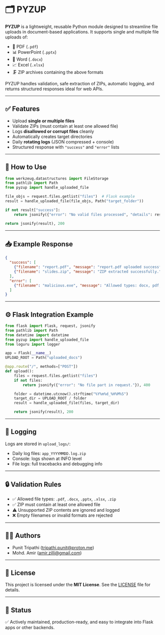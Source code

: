 # 🗂️ PYZUP

**PYZUP** is a lightweight, reusable Python module designed to streamline file uploads in document-based applications. It supports single and multiple file uploads of:

- 📄 PDF (`.pdf`)
- 📊 PowerPoint (`.pptx`)
- 📝 Word (`.docx`)
- 📈 Excel (`.xlsx`)
- 🗜️ ZIP archives containing the above formats

PYZUP handles validation, safe extraction of ZIPs, automatic logging, and returns structured responses ideal for web APIs.

---

## ✅ Features

- Upload **single or multiple files**
- Validate ZIPs (must contain at least one allowed file)
- Logs **disallowed or corrupt files** cleanly
- Automatically creates target directories
- Daily **rotating logs** (JSON compressed + console)
- Structured response with `"success"` and `"error"` lists

---

## 🧩 How to Use

```python
from werkzeug.datastructures import FileStorage
from pathlib import Path
from pyzup import handle_uploaded_file

file_objs = request.files.getlist("files")  # Flask example
result = handle_uploaded_file(file_objs, Path("target_folder"))

if not result["success"]:
    return jsonify({"error": "No valid files processed", "details": result["error"]}), 415

return jsonify(result), 200
```

---

## 📥 Example Response

```json
{
  "success": [
    {"filename": "report.pdf", "message": "report.pdf uploaded successfully."},
    {"filename": "slides.zip", "message": "ZIP extracted successfully."}
  ],
  "error": [
    {"filename": "malicious.exe", "message": "Allowed types: docx, pdf, pptx, xlsx, zip."}
  ]
}
```

---

## ⚙️ Flask Integration Example

```python
from flask import Flask, request, jsonify
from pathlib import Path
from datetime import datetime
from pyzup import handle_uploaded_file
from loguru import logger

app = Flask(__name__)
UPLOAD_ROOT = Path("uploaded_docs")

@app.route("/", methods=["POST"])
def upload():
    files = request.files.getlist("files")
    if not files:
        return jsonify({"error": "No file part in request."}), 400

    folder = datetime.utcnow().strftime("%Y%m%d_%H%M%S")
    target_dir = UPLOAD_ROOT / folder
    result = handle_uploaded_file(files, target_dir)

    return jsonify(result), 200
```

---

## 📁 Logging

Logs are stored in `upload_logs/`:
- Daily log files: `app_YYYYMMDD.log.zip`
- Console: logs shown at INFO level
- File logs: full tracebacks and debugging info

---

## 🔒 Validation Rules

- ✅ Allowed file types: `.pdf`, `.docx`, `.pptx`, `.xlsx`, `.zip`
- ✅ ZIP must contain at least one allowed file
- ⚠️ Unsupported ZIP contents are ignored and logged
- ❌ Empty filenames or invalid formats are rejected

---

## 👨‍💻 Authors

- Punit Tripathi ([tripathi.punit@proton.me](mailto:tripathi.punit@proton.me))
- Mohd. Amir ([amir.zilli@gmail.com](mailto:amir.zilli@gmail.com))

---

## 📜 License

This project is licensed under the **MIT License**. See the [LICENSE](LICENSE) file for details.

---

## 📌 Status

✅ Actively maintained, production-ready, and easy to integrate into Flask apps or other backends.